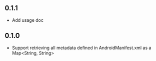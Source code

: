 ## 0.1.1

* Add usage doc

## 0.1.0

* Support retrieving all metadata defined in AndroidManifest.xml <application> as a Map<String, String>
